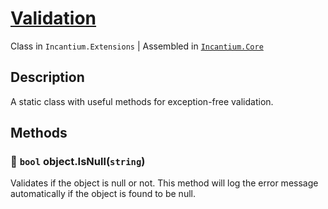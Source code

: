 ﻿# [Validation](../../Runtime/Extensions/Validation.cs)

Class in `Incantium.Extensions` | Assembled in [`Incantium.Core`](../../README.md)

## Description

A static class with useful methods for exception-free validation.

## Methods

### :green_book: `bool` object.IsNull(`string`)

Validates if the object is null or not. This method will log the error message automatically if the object is found to 
be null.
